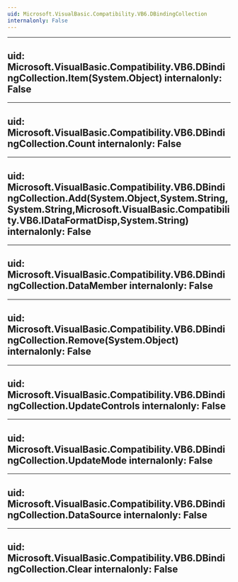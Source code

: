 ```yaml
---
uid: Microsoft.VisualBasic.Compatibility.VB6.DBindingCollection
internalonly: False
---
```


---
uid: Microsoft.VisualBasic.Compatibility.VB6.DBindingCollection.Item(System.Object)
internalonly: False
---

---
uid: Microsoft.VisualBasic.Compatibility.VB6.DBindingCollection.Count
internalonly: False
---

---
uid: Microsoft.VisualBasic.Compatibility.VB6.DBindingCollection.Add(System.Object,System.String,System.String,Microsoft.VisualBasic.Compatibility.VB6.IDataFormatDisp,System.String)
internalonly: False
---

---
uid: Microsoft.VisualBasic.Compatibility.VB6.DBindingCollection.DataMember
internalonly: False
---

---
uid: Microsoft.VisualBasic.Compatibility.VB6.DBindingCollection.Remove(System.Object)
internalonly: False
---

---
uid: Microsoft.VisualBasic.Compatibility.VB6.DBindingCollection.UpdateControls
internalonly: False
---

---
uid: Microsoft.VisualBasic.Compatibility.VB6.DBindingCollection.UpdateMode
internalonly: False
---

---
uid: Microsoft.VisualBasic.Compatibility.VB6.DBindingCollection.DataSource
internalonly: False
---

---
uid: Microsoft.VisualBasic.Compatibility.VB6.DBindingCollection.Clear
internalonly: False
---
